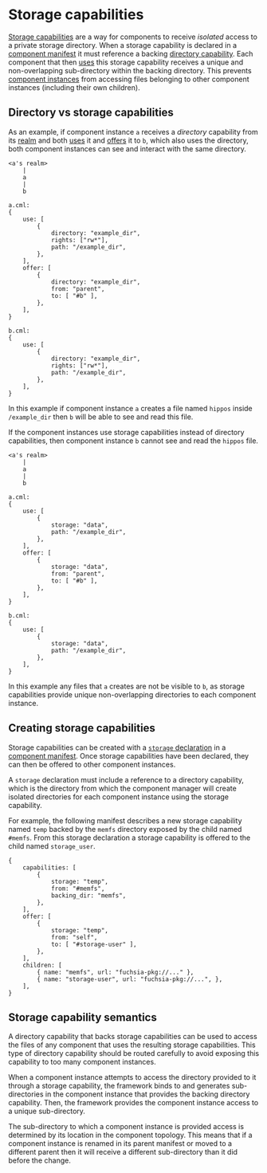 # Storage capabilities

[Storage capabilities][glossary-storage] are a way for components to receive
_isolated_ access to a private storage directory. When a storage capability is
declared in a [component manifest][manifests-storage] it must reference a
backing [directory capability][directory-capabilities]. Each component that then
[uses][use] this storage capability receives a unique and non-overlapping
sub-directory within the backing directory. This prevents [component
instances][component-instance] from accessing files belonging to other component
instances (including their own children).

## Directory vs storage capabilities

As an example, if component instance `a` receives a _directory_ capability from
its [realm][realm] and both [uses][use] it and [offers][offer] it to `b`, which
also uses the directory, both component instances can see and interact with the
same directory.

```
<a's realm>
    |
    a
    |
    b

a.cml:
{
    use: [
        {
            directory: "example_dir",
            rights: ["rw*"],
            path: "/example_dir",
        },
    ],
    offer: [
        {
            directory: "example_dir",
            from: "parent",
            to: [ "#b" ],
        },
    ],
}

b.cml:
{
    use: [
        {
            directory: "example_dir",
            rights: ["rw*"],
            path: "/example_dir",
        },
    ],
}
```

In this example if component instance `a` creates a file named `hippos` inside
`/example_dir` then `b` will be able to see and read this file.

If the component instances use storage capabilities instead of directory
capabilities, then component instance `b` cannot see and read the `hippos` file.

```
<a's realm>
    |
    a
    |
    b

a.cml:
{
    use: [
        {
            storage: "data",
            path: "/example_dir",
        },
    ],
    offer: [
        {
            storage: "data",
            from: "parent",
            to: [ "#b" ],
        },
    ],
}

b.cml:
{
    use: [
        {
            storage: "data",
            path: "/example_dir",
        },
    ],
}
```

In this example any files that `a` creates are not be visible to `b`, as storage
capabilities provide unique non-overlapping directories to each component
instance.

## Creating storage capabilities

Storage capabilities can be created with a
[`storage` declaration][storage-syntax] in a [component manifest][manifests].
Once storage capabilities have been declared, they can then be offered to other
component instances.

A `storage` declaration must include a reference to a directory capability,
which is the directory from which the component manager will create isolated
directories for each component instance using the storage capability.

For example, the following manifest describes a new storage capability named
`temp` backed by the `memfs` directory exposed by the child named `#memfs`. From
this storage declaration a storage capability is offered to the child named
`storage_user`.

```
{
    capabilities: [
        {
            storage: "temp",
            from: "#memfs",
            backing_dir: "memfs",
        },
    ],
    offer: [
        {
            storage: "temp",
            from: "self",
            to: [ "#storage-user" ],
        },
    ],
    children: [
        { name: "memfs", url: "fuchsia-pkg://..." },
        { name: "storage-user", url: "fuchsia-pkg://...", },
    ],
}
```

## Storage capability semantics

A directory capability that backs storage capabilities can be used to access the
files of any component that uses the resulting storage capabilities. This type
of directory capability should be routed carefully to avoid exposing this
capability to too many component instances.

When a component instance attempts to access the directory provided to it
through a storage capability, the framework binds to and generates
sub-directories in the component instance that provides the backing directory
capability. Then, the framework provides the component instance access to a
unique sub-directory.

The sub-directory to which a component instance is provided access is determined
by its location in the component topology. This means that if a component
instance is renamed in its parent manifest or moved to a different parent then
it will receive a different sub-directory than it did before the change.

[component-instance]: /docs/glossary.md#component-instance
[directory-capabilities]: /docs/glossary.md#directory-capability
[glossary-storage]: /docs/glossary.md#storage-capability
[manifests]: /docs/concepts/components/v2/component_manifests.md
[manifests-storage]: /docs/concepts/components/v2/component_manifests.md#capability-storage
[offer]: /docs/glossary.md#offer
[outgoing-directory]: /docs/concepts/system/abi/system.md#outgoing_directory
[realm]: /docs/glossary.md#realm
[storage-syntax]: /docs/concepts/components/v2/component_manifests.md#storage
[use-syntax]: /docs/concepts/components/v2/component_manifests.md#use
[use]: /docs/glossary.md#use
